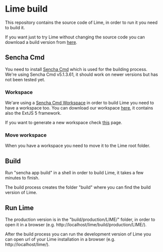 # Lime build

This repository contains the source code of Lime, in order to run it you need to build it.

If you want just to try Lime without changing the source code you can download a build version from [here](http://lime.cirsfid.unibo.it/?page_id=8).

## Sencha Cmd
You need to install [Sencha Cmd](https://www.sencha.com/products/sencha-cmd/) which is used for the building process. We're using Sencha Cmd v5.1.3.61, it should work on newer versions but has not been tested yet.

### Workspace
We'are using a [Sencha Cmd Workspace](http://docs.sencha.com/cmd/5.x/workspaces.html) in order to build Lime you need to have a workspace too. You can download our workspace [here](http://sinatra.cirsfid.unibo.it/demo-akn/lime_ext_workspace.zip), it contains also the ExtJS 5 framework.

If you want to generate a new workspace check [this](http://docs.sencha.com/cmd/5.x/workspaces.html) page.

### Move workspace
When you have a workspace you need to move it to the Lime root folder.

## Build
Run "sencha app build" in a shell in order to build Lime, it takes a few minutes to finish.

The build process creates the folder "build" where you can find the build version of Lime.

## Run Lime
The production version is in the "build/production/LIME/" folder, in order to open it in a browser (e.g. http://localhost/lime/build/production/LIME/).

After the build process you can run the development version of Lime you can open url of your Lime installation in a browser (e.g. http://localhost/lime/).

